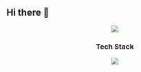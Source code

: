 ## Hi there 👋

<div align="center">
  <img src="'/Users/mikyeong/Desktop/Davena프로젝트/Davena관련자료/문서 gif/움짤/완성본움짤1.gif'" />
</div>

<h3 align="center"> Tech Stack </h3>
<div align="center">
  <img src=https://img.shields.io/badge/Instagram-FF6A89?style=flat&logo=Instagram&logoColor=white>
</div>
